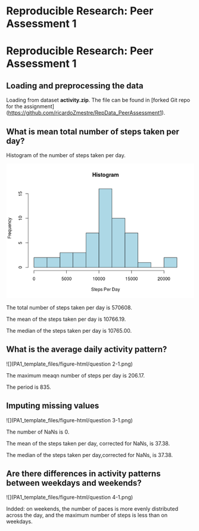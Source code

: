 # Reproducible Research: Peer Assessment 1

# Reproducible Research: Peer Assessment 1



## Loading and preprocessing the data

Loading from dataset **activity.zip**. The file can be found in [forked Git repo for the assignment] (https://github.com/ricardoZmestre/RepData_PeerAssessment1).



## What is mean total number of steps taken per day?

Histogram of the number of steps taken per day.

![](PA1_template_files/figure-html/question_1-1.png) 

The total number of steps taken per day is 570608.

The mean of the steps taken per day is 10766.19.

The median of the steps taken per day is 10765.00.

## What is the average daily activity pattern?

![](PA1_template_files/figure-html/question 2-1.png) 

The maximum meaqn number of steps per day is 206.17.

The period is 835.

## Imputing missing values

![](PA1_template_files/figure-html/question 3-1.png) 

The number of NaNs is 0.

The mean of the steps taken per day, corrected for NaNs, is 37.38.

The median of the steps taken per day,corrected for NaNs, is 37.38.

## Are there differences in activity patterns between weekdays and weekends?

![](PA1_template_files/figure-html/question 4-1.png) 

Indded: on weekends, the number of paces is more evenly distributed across the day, and the maximum number of steps is less than on weekdays.
